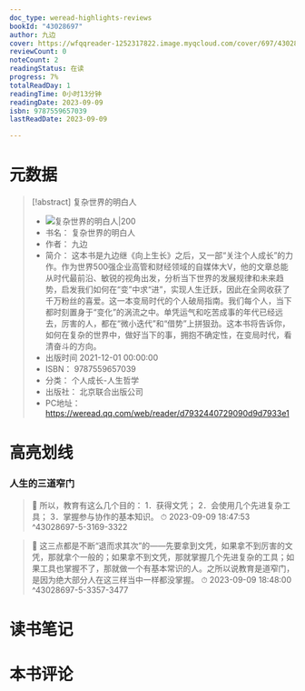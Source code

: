 ```yaml
---
doc_type: weread-highlights-reviews
bookId: "43028697"
author: 九边
cover: https://wfqqreader-1252317822.image.myqcloud.com/cover/697/43028697/t7_43028697.jpg
reviewCount: 0
noteCount: 2
readingStatus: 在读
progress: 7%
totalReadDay: 1
readingTime: 0小时13分钟
readingDate: 2023-09-09
isbn: 9787559657039
lastReadDate: 2023-09-09

---
```

# 元数据
> [!abstract] 复杂世界的明白人
> - ![ 复杂世界的明白人|200](https://wfqqreader-1252317822.image.myqcloud.com/cover/697/43028697/t7_43028697.jpg)
> - 书名： 复杂世界的明白人
> - 作者： 九边
> - 简介： 这本书是九边继《向上生长》之后，又一部“关注个人成长”的力作。作为世界500强企业高管和财经领域的自媒体大V，他的文章总能从时代最前沿、敏锐的视角出发，分析当下世界的发展规律和未来趋势，启发我们如何在“变”中求“进”，实现人生迁跃，因此在全网收获了千万粉丝的喜爱。这一本变局时代的个人破局指南。我们每个人，当下都时刻置身于“变化”的涡流之中。单凭运气和吃苦成事的年代已经远去，厉害的人，都在“微小迭代”和“借势”上拼狠劲。这本书将告诉你，如何在复杂的世界中，做好当下的事，拥抱不确定性，在变局时代，看清奋斗的方向。
> - 出版时间 2021-12-01 00:00:00
> - ISBN： 9787559657039
> - 分类： 个人成长-人生哲学
> - 出版社： 北京联合出版公司
> - PC地址：https://weread.qq.com/web/reader/d7932440729090d9d7933e1

# 高亮划线

### 人生的三道窄门

> 📌 所以，教育有这么几个目的：
1．获得文凭；
2．会使用几个先进复杂工具；
3．掌握参与协作的基本知识。 
> ⏱ 2023-09-09 18:47:53 ^43028697-5-3169-3322

> 📌 这三点都是不断“退而求其次”的——先要拿到文凭，如果拿不到厉害的文凭，那就拿个一般的；如果拿不到文凭，那就掌握几个先进复杂的工具；如果工具也掌握不了，那就做一个有基本常识的人。之所以说教育是道窄门，是因为绝大部分人在这三样当中一样都没掌握。 
> ⏱ 2023-09-09 18:48:00 ^43028697-5-3357-3477

# 读书笔记

# 本书评论
